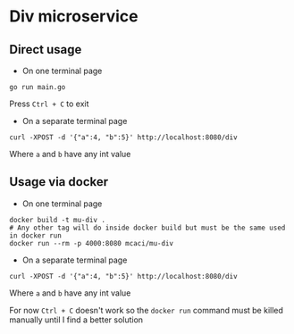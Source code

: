 # Div microservice

## Direct usage

* On one terminal page
```shell
go run main.go
```
 Press `Ctrl + C` to exit

 * On a separate terminal page
```shell
curl -XPOST -d '{"a":4, "b":5}' http://localhost:8080/div
```
Where `a` and `b` have any int value

## Usage via docker

* On one terminal page
```shell
docker build -t mu-div . 
# Any other tag will do inside docker build but must be the same used in docker run
docker run --rm -p 4000:8080 mcaci/mu-div
```
* On a separate terminal page
```shell
curl -XPOST -d '{"a":4, "b":5}' http://localhost:8080/div
```
Where `a` and `b` have any int value

For now `Ctrl + C` doesn't work so the `docker run` command must be killed manually until I find a better solution